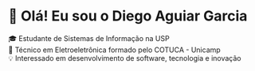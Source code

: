 # 👋 Olá! Eu sou o Diego Aguiar Garcia

🎓 Estudante de Sistemas de Informação na USP  
🔧 Técnico em Eletroeletrônica formado pelo COTUCA - Unicamp  
💡 Interessado em desenvolvimento de software, tecnologia e inovação  

